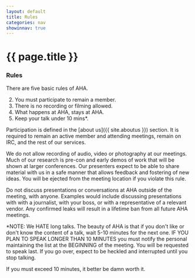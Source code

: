 ```yaml
---
layout: default
title: Rules
categories: nav
showinnav: true
---
```


# {{ page.title }}

### Rules
There are five basic rules of AHA.

2. You must participate to remain a member.
3. There is no recording or filming allowed.
4. What happens at AHA, stays at AHA.
5. Keep your talk under 10 mins*.

Participation is defined in the [about us]({{ site.aboutus }}) section. It is required to remain an active
member and attending meetings, remain on IRC, and the rest of our services.

We do not allow recording of audio, video or photography at our meetings. Much of our research is pre-con
and early demos of work that will be shown at larger conferences. Our presenters expect to be able to share
material with us in a safe manner that allows feedback and fostering of new ideas. You will be ejected from
the meeting location if you violate this rule.

Do not discuss presentations or conversations at AHA outside of the meeting, with anyone. Examples would include
discussing presentations with with a journalist, with your boss, or with a representative of a relevant vendor.
Any confirmed leaks will result in a lifetime ban from all future AHA meetings.

*NOTE: We HATE long talks. The beauty of AHA is that if you don't like or don't know the content of a talk, wait 5-10
minutes for the next one. IF YOU PLAN TO SPEAK LONGER THAN 10 MINUTES you must notify the personal maintaining
the list at the BEGINNING of the meeting. You will be requested to speak last. If you go over, expect to be
heckled and interrupted until you stop talking.

If you must exceed 10 minutes, it better be damn worth it.
